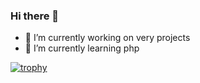 ### Hi there 👋


- 🔭 I’m currently working on very projects
- 🌱 I’m currently learning php

[![trophy](https://github-profile-trophy.vercel.app/?username=tago-dev&theme=onedark)](https://github.com/tago-dev/github-profile-trophy)
